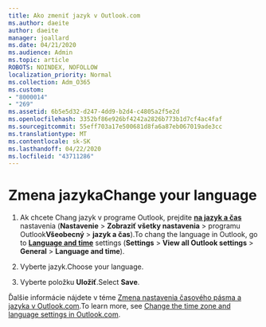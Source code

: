 ```yaml
---
title: Ako zmeniť jazyk v Outlook.com
ms.author: daeite
author: daeite
manager: joallard
ms.date: 04/21/2020
ms.audience: Admin
ms.topic: article
ROBOTS: NOINDEX, NOFOLLOW
localization_priority: Normal
ms.collection: Adm_O365
ms.custom:
- "8000014"
- "269"
ms.assetid: 6b5e5d32-d247-4dd9-b2d4-c4805a2f5e2d
ms.openlocfilehash: 3352bf86e926bf4242a2826b773b1d7cf4ac4faf
ms.sourcegitcommit: 55eff703a17e500681d8fa6a87eb067019ade3cc
ms.translationtype: MT
ms.contentlocale: sk-SK
ms.lasthandoff: 04/22/2020
ms.locfileid: "43711286"
---
```

# <a name="change-your-language"></a><span data-ttu-id="ce009-102">Zmena jazyka</span><span class="sxs-lookup"><span data-stu-id="ce009-102">Change your language</span></span>

1. <span data-ttu-id="ce009-103">Ak chcete Chang jazyk v programe Outlook, prejdite [**na jazyk a čas**](https://outlook.live.com/mail/options/general/timeAndLanguage/regional) nastavenia (**Nastavenie** \> **Zobraziť všetky nastavenia** > programu Outlook**Všeobecný** > **jazyk a čas**).</span><span class="sxs-lookup"><span data-stu-id="ce009-103">To chang the language in Outlook, go to [**Language and time**](https://outlook.live.com/mail/options/general/timeAndLanguage/regional) settings (**Settings** \> **View all Outlook settings** > **General** > **Language and time**).</span></span>

2. <span data-ttu-id="ce009-104">Vyberte jazyk.</span><span class="sxs-lookup"><span data-stu-id="ce009-104">Choose your language.</span></span>

3. <span data-ttu-id="ce009-105">Vyberte položku **Uložiť**.</span><span class="sxs-lookup"><span data-stu-id="ce009-105">Select **Save**.</span></span>

<span data-ttu-id="ce009-106">Ďalšie informácie nájdete v téme [Zmena nastavenia časového pásma a jazyka v Outlook.com](https://go.microsoft.com/fwlink/p/?linkid=873132).</span><span class="sxs-lookup"><span data-stu-id="ce009-106">To learn more, see [Change the time zone and language settings in Outlook.com](https://go.microsoft.com/fwlink/p/?linkid=873132).</span></span>